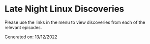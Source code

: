 # Late Night Linux Discoveries

Please use the links in the menu to view discoveries from each of the relevant episodes.

Generated on: 13/12/2022